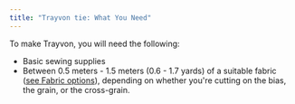 ```yaml
---
title: "Trayvon tie: What You Need"
---
```


To make Trayvon, you will need the following:

- Basic sewing supplies
- Between 0.5 meters - 1.5 meters (0.6 - 1.7 yards) of a suitable fabric ([see Fabric options](/docs/patterns/trayvon/fabric)), depending on whether you're cutting on the bias, the grain, or the cross-grain.
